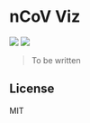 # nCoV Viz

[![](https://github.com/ffflora/qingdao-ncov-viz/workflows/Node/badge.svg)](https://github.com/ffflora/qingdao-ncov-viz/actions?query=workflow%3ANode)
[![](https://github.com/ffflora/qingdao-ncov-viz/workflows/Python/badge.svg)](https://github.com/ffflora/qingdao-ncov-viz/actions?query=workflow%3APython)

> To be written

## License

MIT
